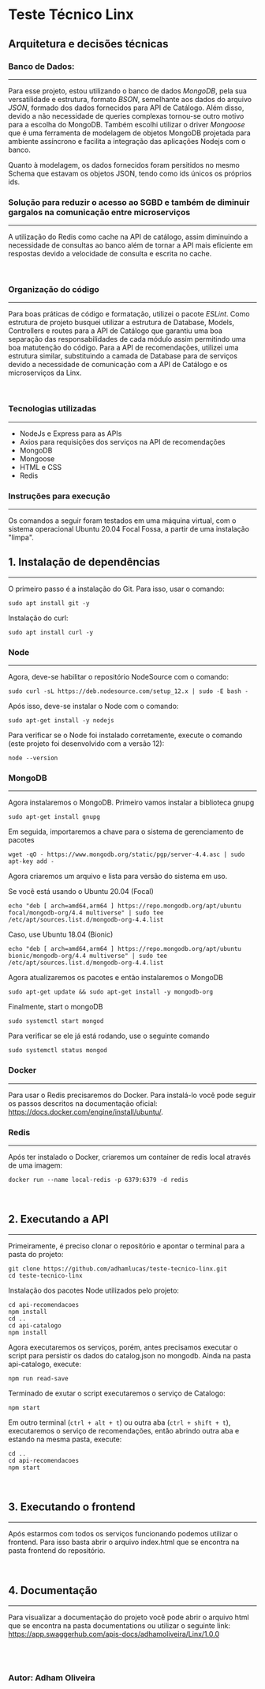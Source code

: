 # Teste Técnico Linx


## Arquitetura e decisões técnicas

### Banco de Dados:
---
Para esse projeto, estou utilizando o banco de dados _MongoDB_, pela sua versatilidade e estrutura, formato _BSON_, semelhante aos dados do arquivo _JSON_, formado dos dados fornecidos para API de Catálogo. Além disso, devido a não necessidade de queries complexas tornou-se outro motivo para a escolha do MongoDB. Também escolhi utilizar o driver _Mongoose_ que é uma ferramenta de modelagem de objetos MongoDB projetada para ambiente assíncrono e facilita a integração das aplicações Nodejs com o banco.

Quanto à modelagem, os dados fornecidos foram persitidos no mesmo Schema que estavam os objetos JSON, tendo como ids únicos os próprios ids.

### Solução para reduzir o acesso ao SGBD e também de diminuir gargalos na comunicação entre microserviços
---
A utilização do Redis como cache na API de catálogo, assim diminuindo a necessidade de consultas ao banco além de tornar a API mais eficiente em respostas devido a velocidade de consulta e escrita no cache. 

</br>

### Organização do código
---

Para boas práticas de código e formatação, utilizei o pacote _ESLint_. Como estrutura de projeto busquei utilizar a estrutura de Database, Models, Controllers e routes para a API de Catálogo que garantiu uma boa separação das responsabilidades de cada módulo assim permitindo uma boa matutenção do código. Para a API de recomendações, utilizei uma estrutura similar, substituindo a camada de Database para de serviços devido a necessidade de comunicação com a API de Catálogo e os microserviços da Linx.

</br>

### Tecnologias utilizadas
---
- NodeJs e Express para as APIs
- Axios para requisições dos serviços na API de recomendações
- MongoDB
- Mongoose
- HTML e CSS
- Redis

### Instruções para execução
---
Os comandos a seguir foram testados em uma máquina virtual, com o sistema operacional Ubuntu 20.04 Focal Fossa, a partir de uma instalação "limpa".

## 1. Instalação de dependências
---

O primeiro passo é a instalação do Git. Para isso, usar o comando:

```
sudo apt install git -y
```

Instalação do curl:

```
sudo apt install curl -y
```

### Node
---

Agora, deve-se habilitar o repositório NodeSource com o comando:

```
sudo curl -sL https://deb.nodesource.com/setup_12.x | sudo -E bash -
```

Após isso, deve-se instalar o Node com o comando:

```
sudo apt-get install -y nodejs
```

Para verificar se o Node foi instalado corretamente, execute o comando (este projeto foi desenvolvido com a versão 12):

```
node --version
```

### MongoDB
---

Agora instalaremos o MongoDB.
Primeiro vamos  instalar a biblioteca gnupg
```
sudo apt-get install gnupg
```

Em seguida, importaremos a chave para o sistema de gerenciamento de pacotes

```
wget -qO - https://www.mongodb.org/static/pgp/server-4.4.asc | sudo apt-key add -
```

Agora criaremos um arquivo e lista para versão do sistema em uso.

Se você está usando o Ubuntu 20.04 (Focal)

```
echo "deb [ arch=amd64,arm64 ] https://repo.mongodb.org/apt/ubuntu focal/mongodb-org/4.4 multiverse" | sudo tee /etc/apt/sources.list.d/mongodb-org-4.4.list
```

Caso, use Ubuntu 18.04 (Bionic)

```
echo "deb [ arch=amd64,arm64 ] https://repo.mongodb.org/apt/ubuntu bionic/mongodb-org/4.4 multiverse" | sudo tee /etc/apt/sources.list.d/mongodb-org-4.4.list
```

Agora atualizaremos os pacotes e então instalaremos o MongoDB

```
sudo apt-get update && sudo apt-get install -y mongodb-org
```

Finalmente, start o mongoDB

```
sudo systemctl start mongod
```

Para verificar se ele já está rodando, use o seguinte comando

```
sudo systemctl status mongod
```

### Docker
---
Para usar o Redis precisaremos do Docker. Para instalá-lo você pode seguir os passos descritos na documentação oficial:
https://docs.docker.com/engine/install/ubuntu/.

### Redis
---
Após ter instalado o Docker, criaremos um container de redis local através de uma imagem:

```
docker run --name local-redis -p 6379:6379 -d redis
```




<br>


## **2. Executando a API**
---

Primeiramente, é preciso clonar o repositório e apontar o terminal para a pasta do projeto:

```
git clone https://github.com/adhamlucas/teste-tecnico-linx.git
cd teste-tecnico-linx
```

Instalação dos pacotes Node utilizados pelo projeto:

```
cd api-recomendacoes
npm install
cd ..
cd api-catalogo
npm install
```


Agora executaremos os serviços, porém, antes precisamos executar o script para persistir os dados do catalog.json no mongodb. Ainda na pasta api-catalogo, execute:

```
npm run read-save
```

Terminado de exutar o script executaremos o serviço de Catalogo:
```
npm start
```

Em outro terminal (`ctrl + alt + t`) ou outra aba (`ctrl + shift + t`), executaremos o serviço de recomendações, então abrindo outra aba e estando na mesma pasta, execute:

```
cd ..
cd api-recomendacoes
npm start
```

<br>

## 3. Executando o frontend
---

Após estarmos com todos os serviços funcionando podemos utilizar o frontend. Para isso basta abrir o arquivo index.html que se encontra na pasta frontend do repositório.

<br>

## 4. Documentação
---

Para visualizar a documentação do projeto você pode abrir o arquivo html que se encontra na pasta documentations ou utilizar o seguinte link: https://app.swaggerhub.com/apis-docs/adhamoliveira/Linx/1.0.0 

<br>
<br>

### Autor: Adham Oliveira